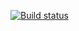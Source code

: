 [![Build status](https://ci.appveyor.com/api/projects/status/u6rv8l74onfc2syn?svg=true)](https://ci.appveyor.com/project/vicore6/ci)